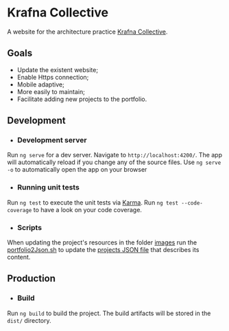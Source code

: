 # Krafna Collective

A website for the architecture practice [Krafna Collective](http://krafna.pt).

## Goals

- Update the existent website;
- Enable Https connection;
- Mobile adaptive;
- More easily to maintain; 
- Facilitate adding new projects to the portfolio.

## Development

- ### Development server

Run `ng serve` for a dev server. Navigate to `http://localhost:4200/`. The app will automatically reload if you change any of the source files.
Use `ng serve -o` to automatically open the app on your browser

- ### Running unit tests

Run `ng test` to execute the unit tests via [Karma](https://karma-runner.github.io).
Run `ng test --code-coverage` to have a look on your code coverage.

- ### Scripts
  
When updating the project's resources in the folder [images](src/assets/images) run the [portfolio2Json.sh](portfolio2Json.sh) to update the [projects JSON file](src/assets/projects.json) that describes its content.

## Production

- ### Build

Run `ng build` to build the project. The build artifacts will be stored in the `dist/` directory.


